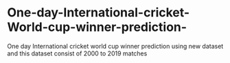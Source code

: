 # One-day-International-cricket-World-cup-winner-prediction-
One day International cricket world cup winner prediction using new dataset and this dataset consist of 2000 to 2019 matches
